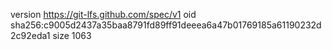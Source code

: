 version https://git-lfs.github.com/spec/v1
oid sha256:c9005d2437a35baa8791fd89ff91deeea6a47b01769185a61190232d2c92eda1
size 1063
